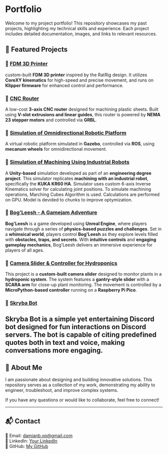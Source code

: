 # Portfolio

Welcome to my project portfolio! This repository showcases my past projects, highlighting my technical skills and experience. Each project includes detailed documentation, images, and links to relevant resources.

## 📌 Featured Projects

### 🔹 [FDM 3D Printer](./fdm-3d-printer/README.md)
custom-built **FDM 3D printer** inspired by the RatRig design. It utilizes **CoreXY kinematics** for high-speed and precise movement, and runs on **Klipper firmware** for enhanced control and performance.

### 🔹 [CNC Router](./cnc-router/README.md)
A low-cost **3-axis CNC router** designed for machining plastic sheets. Built using **V-slot extrusions and linear guides**, this router is powered by **NEMA 23 stepper motors** and controlled via **GRBL**.

### 🔹 [Simulation of Omnidirectional Robotic Platform](./omni-robot-sim/README.md)
A virtual robotic platform simulated in **Gazebo**, controlled via **ROS**, using **mecanum wheels** for omnidirectional movement.

### 🔹 [Simulation of Machining Using Industrial Robots](./robot-machining-sim/README.md)
A **Unity-based** simulation developed as part of an **engineering degree project**. This simulator replicates **machining with an industrial robot**, specifically the **KUKA KR60 HA**. Simulator uses custom 6-axis Inverse Kinematics solver for calculating joint positions. To simulate machining operations, Marching Cubes Algorithm is used. Calculations are performed on GPU. Model is devided to chunks to improve optymization.

### 🔹 [Bog'Leesh - A Gamejam Adventure](./Bog-Leesh/README.md)
**Bog'Leesh** is a game developed using **Unreal Engine**, where players navigate through a series of **physics-based puzzles and challenges**. Set in a **whimsical world**, players control **Bog'Leesh** as they explore levels filled with **obstacles, traps, and secrets**. With **intuitive controls** and **engaging gameplay mechanics**, Bog'Leesh delivers an immersive experience for players of all ages.

### 🔹 [Camera Slider & Controller for Hydroponics](./camera-slider/README.md)
This project is a **custom-built camera slider** designed to monitor plants in a **hydroponic system**. The system features a **gantry-style slider** with a **SCARA arm** for close-up plant monitoring. The movement is controlled by a **MicroPython-based controller** running on a **Raspberry Pi Pico**.

### 🔹 [Skryba Bot](./skryba-bot/README.md)
Skryba Bot is a **simple yet entertaining Discord bot** designed for fun interactions on Discord servers. The bot is capable of citing **predefined quotes** both in **text** and **voice**, making conversations more engaging.
---

## 📖 About Me
I am passionate about designing and building innovative solutions. This repository serves as a collection of my work, demonstrating my ability to engineer, troubleshoot, and improve complex systems.

If you have any questions or would like to collaborate, feel free to connect!

---

## 📬 Contact
📧 Email: damianb.xp@gmail.com  
🔗 LinkedIn: [Your LinkedIn](https://linkedin.com/in/yourprofile)  
🐙 GitHub: [My GitHub](https://github.com/damianbxp)  
